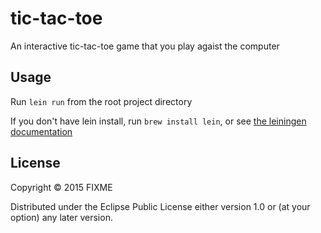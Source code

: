 # tic-tac-toe

An interactive tic-tac-toe game that you play agaist the computer

## Usage

Run `lein run` from the root project directory

If you don't have lein install, run `brew install lein`, or see [the leiningen documentation](https://leiningen.org)

## License

Copyright © 2015 FIXME

Distributed under the Eclipse Public License either version 1.0 or (at
your option) any later version.
